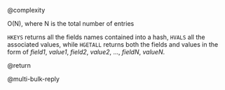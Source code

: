 @complexity

O(N), where N is the total number of entries


`HKEYS` returns all the fields names contained into a hash, `HVALS` all the associated values, while `HGETALL` returns both the fields and values in the form of _field1_, _value1_, _field2_, _value2_, ..., _fieldN_, _valueN_.

@return

@multi-bulk-reply
